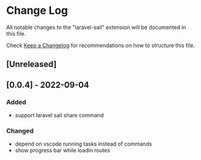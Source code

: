 # Change Log

All notable changes to the "laravel-sail" extension will be documented in this file.

Check [Keep a Changelog](http://keepachangelog.com/) for recommendations on how to structure this file.

## [Unreleased]

## [0.0.4] - 2022-09-04
### Added
- support laravel sail share command
### Changed
- depend on vscode running tasks instead of commands
- show progress bar while loadin routes